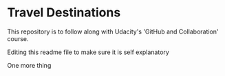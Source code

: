 # Travel Destinations

This repository is to follow along with Udacity's 'GitHub and Collaboration' course.

Editing this readme file to make sure it is self explanatory

One more thing